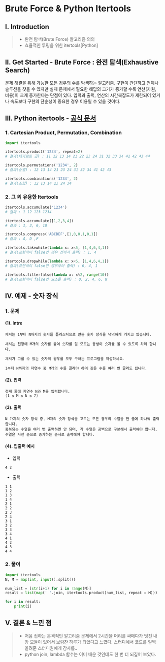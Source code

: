 # Brute Force & Python Itertools

## Ⅰ. Introduction

> - 완전 탐색(Brute Force) 알고리즘 의의
> - 효율적인 루핑을 위한 itertools\[Python\]

## Ⅱ. Get Started - Brute Force : 완전 탐색(Exhaustive Search)

문제 해결을 위해 가능한 모든 경우의 수를 탐색하는 알고리즘. 구현이 간단하고 언제나 솔루션을 찾을 수 있지만 실제 문제에서 필요한 해답의 크기가 증가할 수록 연산(자원, 비용)이 크게 증가한다는 단점이 있다. 입력과 출력, 연산의 시간복잡도가 제한되어 있거나 속도보다 구현의 단순성이 중요한 경우 이용될 수 있을 것이다.

## Ⅲ. Python itertools - [공식 문서](https://python.flowdas.com/library/itertools.html)

### 1. Cartesian Product, Permutation, Combination

```python
import itertools

itertools.product('1234', repeat=2)
# 결과(데카르트 곱) : 11 12 13 14 21 22 23 24 31 32 33 34 41 42 43 44

itertools.permutations('1234', 2)
# 결과(순열) : 12 13 14 21 23 24 31 32 34 41 42 43

itertools.combinations('1234', 2)
# 결과(조합) : 12 13 14 23 24 34
```

### 2. 그 외 유용한 Itertools

```python
itertools.accumulate('1234')
# 결과 : 1 12 123 1234

itertools.accumulate([1,2,3,4])
# 결과 : 1, 3, 6, 10

itertools.compress('ABCDEF',[1,0,0,1,0,1])
# 결과 : A, D ,F

itertools.takewhile(lambda x: x<5, [1,4,6,4,1])
# 결과(표현식이 false인 경우 전까지 출력) : 1, 4

itertools.dropwhile(lambda x: x<5, [1,4,6,4,1])
# 결과(표현식이 false인 경우부터 출력) : 6, 4, 1

itertools.filterfalse(lambda x: x%2, range(10))
# 결과(표현식이 false인 요소들 출력) : 0, 2, 4, 6, 8
```

## Ⅳ. 예제 - 숫자 장식

### 1. 문제

#### (1). Intro

```
체셔는 1부터 N까지의 숫자를 플라스틱으로 만든 숫자 장식을 넉넉하게 가지고 있습니다.

체셔는 천장에 M개의 숫자를 붙여 숫자를 잘 모르는 동생이 숫자를 볼 수 있도록 하려 합니다.

체셔가 고를 수 있는 숫자의 경우를 모두 구하는 프로그램을 작성하세요.

1부터 N까지의 자연수 중 M개의 수를 골라야 하며 같은 수를 여러 번 골라도 됩니다.
```

#### (2). 입력

```
첫째 줄에 자연수 N과 M을 입력합니다.
(1 ≤ M ≤ N ≤ 7)
```

#### (3). 출력

```
N 가지의 숫자 장식 중, M개의 숫자 장식을 고르는 모든 경우의 수열을 한 줄에 하나씩 출력합니다.
중복되는 수열을 여러 번 출력하면 안 되며, 각 수열은 공백으로 구분해서 출력해야 합니다.
수열은 사전 순으로 증가하는 순서로 출력해야 합니다.
```

#### (4). 입출력 예시

- 입력

```
4 2
```

- 출력

```
1 1
1 2
1 3
1 4
2 1
2 2
2 3
2 4
3 1
3 2
3 3
3 4
4 1
4 2
4 3
4 4
```

### 2. 풀이

```python
import itertools
N, M = map(int, input().split())

num_list = [str(i+1) for i in range(N)]
result = list(map(' '.join, itertools.product(num_list, repeat = M)))

for i in result:
    print(i)
```

## Ⅴ. 결론 & 느낀 점

> - 처음 접하는 본격적인 알고리즘 문제에서 2시간을 머리를 싸매다가 멋진 내장 모듈이 있어서 보람찬 하루가 되었다고 느꼈다. 스터디에서 코드를 일찍 올려준 스터디원에게 감사를..
> - python join, lambda 함수는 이미 배운 것인데도 한 번 더 되짚어 보았다.
